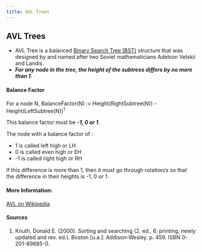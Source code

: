 ```yaml
---
title: AVL Trees
---
```

## AVL Trees

* AVL Tree is a balanced <a href='https://guide.freecodecamp.org/algorithms/binary-search-trees/' target='_blank' rel='nofollow'>Binary Search Tree (BST)</a> structure that was designed by and named after two Soviet mathematicians Adelson Velskii and Landis.
* ***For any node in the tree, the height of the subtrees differs by no more than 1***.

#### Balance Factor
For a node N,
BalanceFactor(N) := Height(RightSubtree(N)) - Height(LeftSubtree(N))<sup>1</sup>

This balance factor must be ***-1, 0 or 1***.

The node with a balance factor of :
* 1 is called left high or LH
* 0 is called even high or EH
* -1 is called right high or RH

If this difference is more than 1, then it must go through rotation/s so that the difference in their heights is -1, 0 or 1.


#### More Information:
<a href='https://en.wikipedia.org/wiki/AVL_tree' target='_blank' rel='nofollow'>AVL on Wikipedia</a>

#### Sources
1. Knuth, Donald E. (2000). Sorting and searching (2. ed., 6. printing, newly updated and rev. ed.). Boston [u.a.]: Addison-Wesley. p. 459. ISBN 0-201-89685-0.
